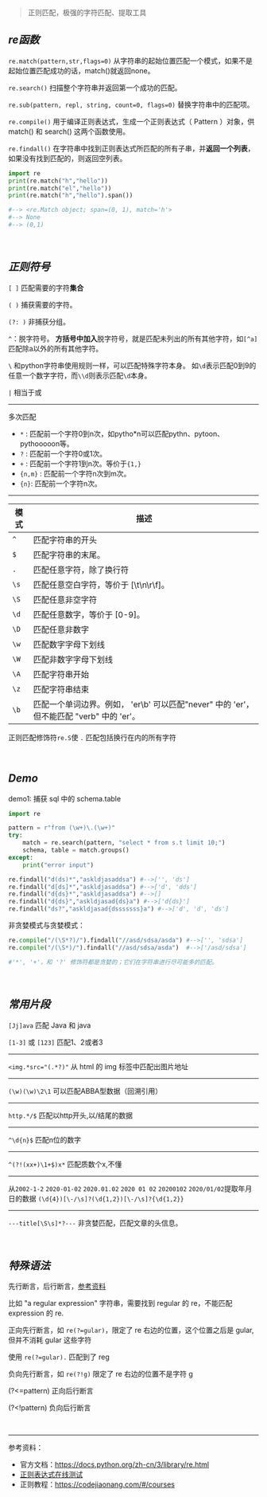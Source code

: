 
> 正则匹配，极强的字符匹配、提取工具

## _re函数_

`re.match(pattern,str,flags=0)`
从字符串的起始位置匹配一个模式，如果不是起始位置匹配成功的话，match()就返回none。

`re.search()` 
扫描整个字符串并返回第一个成功的匹配。

`re.sub(pattern, repl, string, count=0, flags=0)`
替换字符串中的匹配项。

`re.compile()` 
用于编译正则表达式，生成一个正则表达式（ Pattern ）对象，供 match() 和 search() 这两个函数使用。

`re.findall()`
在字符串中找到正则表达式所匹配的所有子串，并**返回一个列表**，如果没有找到匹配的，则返回空列表。

```python
import re
print(re.match("h","hello"))
print(re.match("el","hello"))
print(re.match("h","hello").span())

#--> <re.Match object; span=(0, 1), match='h'>
#--> None
#--> (0,1)
```

</br>

## _正则符号_

`[ ]`
匹配需要的字符**集合**

`( )`
捕获需要的字符。

`(?: )`
非捕获分组。

`^`：脱字符号。
**方括号中加入**脱字符号，就是匹配未列出的所有其他字符，如`[^a]`匹配除a以外的所有其他字符。

`\`
和python字符串使用规则一样，可以匹配特殊字符本身。
如`\d`表示匹配0到9的任意一个数字字符，而`\\d`则表示匹配`\d`本身。

`|`
相当于或

----------------------------

多次匹配
- `*` : 匹配前一个字符0到n次，如pytho*n可以匹配pythn、pytoon、pythooooon等。
- `?` : 匹配前一个字符0或1次。
- `+` : 匹配前一个字符1到n次。等价于`{1,}`
- `{n,m}` : 匹配前一个字符n次到m次。
- `{n}`: 匹配前一个字符n次。

-----------------------------


| 模式 | 描述                                                                                     |
| ---- | ---------------------------------------------------------------------------------------- |
| `^`  | 匹配字符串的开头                                                                         |
| `$`  | 匹配字符串的末尾。                                                                       |
| `.`  | 匹配任意字符，除了换行符                                                                 |
| `\s` | 匹配任意空白字符，等价于 [\t\n\r\f]。                                                    |
| `\S` | 匹配任意非空字符                                                                         |
| `\d` | 匹配任意数字，等价于 [0-9]。                                                             |
| `\D` | 匹配任意非数字                                                                           |
| `\w` | 匹配数字字母下划线                                                                       |
| `\W` | 匹配非数字字母下划线                                                                     |
| `\A` | 匹配字符串开始                                                                           |
| `\z` | 匹配字符串结束                                                                           |
| `\b` | 匹配一个单词边界。例如， 'er\b' 可以匹配"never" 中的 'er'，但不能匹配 "verb" 中的 'er'。 |

正则匹配修饰符`re.S`使 `.` 匹配包括换行在内的所有字符

</br>

## _Demo_



demo1: 捕获 sql 中的 schema.table

```python
import re

pattern = r"from (\w+)\.(\w+)"
try:
    match = re.search(pattern, "select * from s.t limit 10;")
    schema, table = match.groups()
except:
    print("error input")
```



```python
re.findall("d(ds)*","askldjasaddsa") #-->['', 'ds']
re.findall("d[ds]*","askldjasaddsa") #-->['d', 'dds']
re.findall("d{ds}*","askldjasaddsa") #-->[]
re.findall("d{ds}","askldjasad{ds}a") #-->['d{ds}']
re.findall("ds?","askldjasad{dsssssss}a") #-->['d', 'd', 'ds']
```

非贪婪模式与贪婪模式：
```python
re.compile("/(\S*?)/").findall("//asd/sdsa/asda") #-->['', 'sdsa']
re.compile("/(\S*)/").findall("//asd/sdsa/asda")  #-->['/asd/sdsa']

#'*', '+'，和 '?' 修饰符都是贪婪的；它们在字符串进行尽可能多的匹配。
```

</br>

## _常用片段_


`[Jj]ava` 匹配 Java 和 java

`[1-3]` 或 `[123]` 匹配1、2或者3

--------------------

`<img.*src="(.*?)"` 从 html 的 img 标签中匹配出图片地址

--------------------
`(\w)(\w)\2\1` 可以匹配ABBA型数据（回溯引用）

-----------------
`http.*/$` 匹配以http开头,以/结尾的数据

------------------
`^\d{n}$`  匹配n位的数字

----------------
`^(?!(xx+)\1+$)x*` 匹配质数个x,不懂

--------------------
从`2002-1-2` `2020-01-02` `2020.01.02` `2020 01 02` `20200102` `2020/01/02`提取年月日的数据
`(\d{4})[\-/\s]?(\d{1,2})[\-/\s]?{\d{1,2}}`

-------------------------

`---title[\S\s]*?---` 非贪婪匹配，匹配文章的头信息。


</br>

## _特殊语法_

先行断言，后行断言，[参考资料](https://www.runoob.com/w3cnote/reg-lookahead-lookbehind.html)

比如 "a regular expression" 字符串，需要找到 regular 的 re，不能匹配 expression 的 re.

正向先行断言，如 `re(?=gular)`，限定了 re 右边的位置，这个位置之后是 gular, 但并不消耗 gular 这些字符

使用 `re(?=gular).` 匹配到了 reg

负向先行断言，如 `re(?!g)` 限定了 re 右边的位置不是字符 g

(?<=pattern) 正向后行断言

(?<!pattern) 负向后行断言



</br>


----------

参考资料：
- 官方文档：https://docs.python.org/zh-cn/3/library/re.html
- [正则表达式在线测试](http://c.runoob.com/front-end/854)
- 正则教程：https://codejiaonang.com/#/courses

